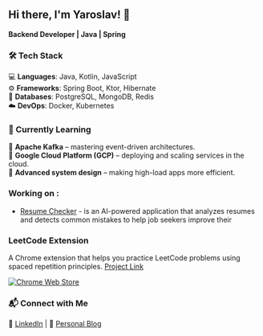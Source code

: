 ## Hi there, I'm Yaroslav! 🚀

**Backend Developer | Java | Spring**  


### 🛠️ Tech Stack  
💻 **Languages**: Java, Kotlin, JavaScript  
⚙️ **Frameworks**: Spring Boot, Ktor, Hibernate  
💾 **Databases**: PostgreSQL, MongoDB, Redis  
☁️ **DevOps**: Docker, Kubernetes  

### 🌱 Currently Learning  
📌 **Apache Kafka** – mastering event-driven architectures.  
📌 **Google Cloud Platform (GCP)** – deploying and scaling services in the cloud.  
📌 **Advanced system design** – making high-load apps more efficient.  

### Working on :

- [Resume Checker](https://github.com/BykaWF/resume-checker) - is an AI-powered application that analyzes resumes and detects common mistakes to help job seekers improve their 

### LeetCode Extension  

A Chrome extension that helps you practice LeetCode problems using spaced repetition principles. [Project Link](https://github.com/BykaWF/reminder-extension/tree/main)

[![Chrome Web Store](https://img.shields.io/badge/Chrome%20Web%20Store-Click%20to%20Install-brightgreen?logo=google-chrome)](https://chromewebstore.google.com/detail/leetcode-review-reminder/glhcifpbhablgopgcmdbdaihkobojnbp)



### 📬 Connect with Me  
💼 [LinkedIn](www.linkedin.com/in/yaroslav-prozorov) | 📝 [Personal Blog](https://byka.hashnode.dev/) 
<!--
**BykaWF/BykaWF** is a ✨ _special_ ✨ repository because its `README.md` (this file) appears on your GitHub profile.

Here are some ideas to get you started:

- 🔭 I’m currently working on ...
- 🌱 I’m currently learning ...
- 👯 I’m looking to collaborate on ...
- 🤔 I’m looking for help with ...
- 💬 Ask me about ...
- 📫 How to reach me: ...
- 😄 Pronouns: ...
- ⚡ Fun fact: ...
-->
